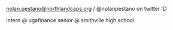 
nolan.pestano@northlandcaps.org / @nolanpestano on twitter :D

intern @ ugafinance 
senior @ smithville high school
<!---
nnnolan/nnnolan is a ✨ special ✨ repository because its `README.md` (this file) appears on your GitHub profile.
You can click the Preview link to take a look at your changes.
--->
